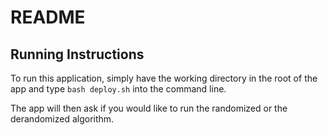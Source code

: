 <H1> README </H1>
<H2> Running Instructions </H2>

To run this application, simply have the working directory in 
the root of the app and type `bash deploy.sh` into the command line.

The app will then ask if you would like to run the randomized or the derandomized algorithm.